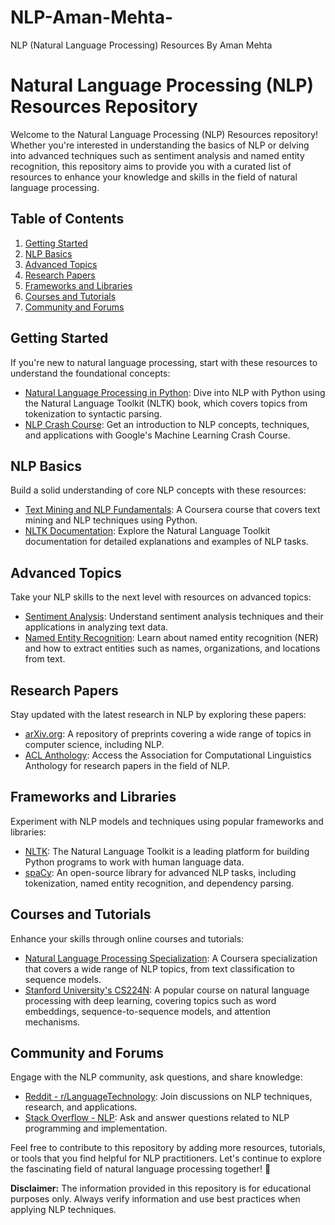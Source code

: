 # NLP-Aman-Mehta-
NLP (Natural Language Processing) Resources By Aman Mehta 
# Natural Language Processing (NLP) Resources Repository

Welcome to the Natural Language Processing (NLP) Resources repository! Whether you're interested in understanding the basics of NLP or delving into advanced techniques such as sentiment analysis and named entity recognition, this repository aims to provide you with a curated list of resources to enhance your knowledge and skills in the field of natural language processing.

## Table of Contents

1. [Getting Started](#getting-started)
2. [NLP Basics](#nlp-basics)
3. [Advanced Topics](#advanced-topics)
4. [Research Papers](#research-papers)
5. [Frameworks and Libraries](#frameworks-and-libraries)
6. [Courses and Tutorials](#courses-and-tutorials)
7. [Community and Forums](#community-and-forums)

## Getting Started

If you're new to natural language processing, start with these resources to understand the foundational concepts:

- [Natural Language Processing in Python](https://www.nltk.org/book/): Dive into NLP with Python using the Natural Language Toolkit (NLTK) book, which covers topics from tokenization to syntactic parsing.
- [NLP Crash Course](https://developers.google.com/machine-learning/crash-course/natural-language-processing/introduction): Get an introduction to NLP concepts, techniques, and applications with Google's Machine Learning Crash Course.

## NLP Basics

Build a solid understanding of core NLP concepts with these resources:

- [Text Mining and NLP Fundamentals](https://www.coursera.org/learn/python-text-mining): A Coursera course that covers text mining and NLP techniques using Python.
- [NLTK Documentation](https://www.nltk.org/): Explore the Natural Language Toolkit documentation for detailed explanations and examples of NLP tasks.

## Advanced Topics

Take your NLP skills to the next level with resources on advanced topics:

- [Sentiment Analysis](https://www.analyticsvidhya.com/blog/2021/03/sentiment-analysis-with-nlp-an-overview/): Understand sentiment analysis techniques and their applications in analyzing text data.
- [Named Entity Recognition](https://spacy.io/usage/linguistic-features#named-entities): Learn about named entity recognition (NER) and how to extract entities such as names, organizations, and locations from text.

## Research Papers

Stay updated with the latest research in NLP by exploring these papers:

- [arXiv.org](https://arxiv.org/archive/cs): A repository of preprints covering a wide range of topics in computer science, including NLP.
- [ACL Anthology](https://www.aclweb.org/anthology/): Access the Association for Computational Linguistics Anthology for research papers in the field of NLP.

## Frameworks and Libraries

Experiment with NLP models and techniques using popular frameworks and libraries:

- [NLTK](https://www.nltk.org/): The Natural Language Toolkit is a leading platform for building Python programs to work with human language data.
- [spaCy](https://spacy.io/): An open-source library for advanced NLP tasks, including tokenization, named entity recognition, and dependency parsing.

## Courses and Tutorials

Enhance your skills through online courses and tutorials:

- [Natural Language Processing Specialization](https://www.coursera.org/specializations/natural-language-processing): A Coursera specialization that covers a wide range of NLP topics, from text classification to sequence models.
- [Stanford University's CS224N](https://web.stanford.edu/class/cs224n/): A popular course on natural language processing with deep learning, covering topics such as word embeddings, sequence-to-sequence models, and attention mechanisms.

## Community and Forums

Engage with the NLP community, ask questions, and share knowledge:

- [Reddit - r/LanguageTechnology](https://www.reddit.com/r/LanguageTechnology/): Join discussions on NLP techniques, research, and applications.
- [Stack Overflow - NLP](https://stackoverflow.com/questions/tagged/nlp): Ask and answer questions related to NLP programming and implementation.

Feel free to contribute to this repository by adding more resources, tutorials, or tools that you find helpful for NLP practitioners. Let's continue to explore the fascinating field of natural language processing together! 🚀

**Disclaimer:** The information provided in this repository is for educational purposes only. Always verify information and use best practices when applying NLP techniques.
